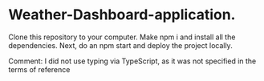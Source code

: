 # Weather-Dashboard-application.
Clone this repository to your computer.
Make npm i and install all the dependencies. 
Next, do an npm start and deploy the project locally.

Comment: I did not use typing via TypeScript, as it was not specified in the terms of reference
